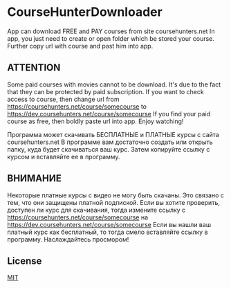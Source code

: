 # CourseHunterDownloader
App can download FREE and PAY courses from site coursehunters.net
In app, you just need to create or open folder which be stored your course.
Further copy url with course and past him into app.

## ATTENTION
Some paid courses with movies cannot to be download. It's due to the fact that they can be protected by paid subscription. If you want to check access to course, then change url 
from https://coursehunters.net/course/somecourse
to https://dev.coursehunters.net/course/somecourse
If you find your paid course as free, then boldly paste url into app. Enjoy watching!



Программа может скачивать БЕСПЛАТНЫЕ и ПЛАТНЫЕ курсы с сайта coursehunters.net
В программе вам достаточно создать или открыть папку, куда будет скачиваться ваш курс.
Затем копируйте ссылку с курсом и вставляйте ее в программу.

## ВНИМАНИЕ
Некоторые платные курсы с видео не могу быть скачаны. Это связано с тем, что они защищены платной подпиской. Если вы хотите проверить, доступен ли курс для скачивания, тогда измените ссылку 
с https://coursehunters.net/course/somecourse
на https://dev.coursehunters.net/course/somecourse
Если вы нашли ваш платный курс как бесплатный, то тогда смело вставляйте ссылку в программу. Наслаждайтесь просмором!

## License
[MIT](https://choosealicense.com/licenses/mit/)